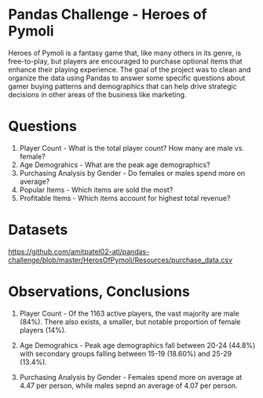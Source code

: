 #  Pandas Challenge - Heroes of Pymoli

Heroes of Pymoli is a fantasy game that, like many others in its genre, is free-to-play, but players are encouraged to purchase optional items that enhance their playing experience. The goal of the project was to clean and organize the data using Pandas to answer some specific questions about gamer buying patterns and demographics that can help drive strategic decisions in other areas of the business like marketing.

#  Questions

1. Player Count - What is the total player count? How many are male vs. female?
2. Age Demograhics - What are the peak age demographics?
3. Purchasing Analysis by Gender - Do females or males spend more on average?
4. Popular Items - Which items are sold the most?
5. Profitable Items - Which items account for highest total revenue?

#  Datasets

https://github.com/amitpatel02-atl/pandas-challenge/blob/master/HerosOfPymoli/Resources/purchase_data.csv

#  Observations, Conclusions

1. Player Count - Of the 1163 active players, the vast majority are male (84%). There also exists, a smaller, but notable proportion of female players (14%).

2. Age Demograhics - Peak age demographics fall between 20-24 (44.8%) with secondary groups falling between 15-19 (18.60%) and 25-29 (13.4%).

3. Purchasing Analysis by Gender - Females spend more on average at 4.47 per person, while males sepnd an average of 4.07 per person.

